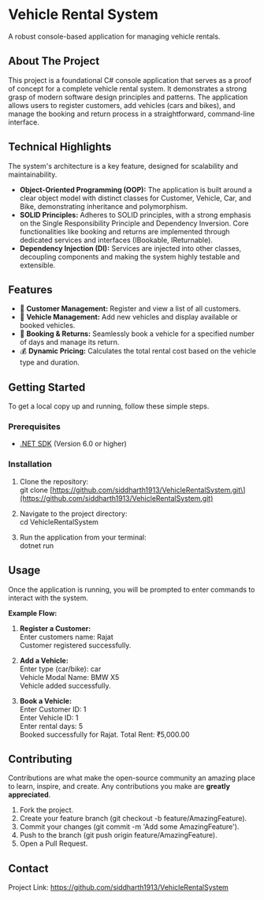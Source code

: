 # **Vehicle Rental System**

A robust console-based application for managing vehicle rentals.

## **About The Project**

This project is a foundational C\# console application that serves as a proof of concept for a complete vehicle rental system. It demonstrates a strong grasp of modern software design principles and patterns. The application allows users to register customers, add vehicles (cars and bikes), and manage the booking and return process in a straightforward, command-line interface.

## **Technical Highlights**

The system's architecture is a key feature, designed for scalability and maintainability.

* **Object-Oriented Programming (OOP):** The application is built around a clear object model with distinct classes for Customer, Vehicle, Car, and Bike, demonstrating inheritance and polymorphism.  
* **SOLID Principles:** Adheres to SOLID principles, with a strong emphasis on the Single Responsibility Principle and Dependency Inversion. Core functionalities like booking and returns are implemented through dedicated services and interfaces (IBookable, IReturnable).  
* **Dependency Injection (DI):** Services are injected into other classes, decoupling components and making the system highly testable and extensible.

## **Features**

* 👤 **Customer Management:** Register and view a list of all customers.  
* 🚗 **Vehicle Management:** Add new vehicles and display available or booked vehicles.  
* 📅 **Booking & Returns:** Seamlessly book a vehicle for a specified number of days and manage its return.  
* 💰 **Dynamic Pricing:** Calculates the total rental cost based on the vehicle type and duration.

## **Getting Started**

To get a local copy up and running, follow these simple steps.

### **Prerequisites**

* [.NET SDK](https://dotnet.microsoft.com/download) (Version 6.0 or higher)

### **Installation**

1. Clone the repository:  
   git clone \[https://github.com/siddharth1913/VehicleRentalSystem.git\](https://github.com/siddharth1913/VehicleRentalSystem.git)

2. Navigate to the project directory:  
   cd VehicleRentalSystem

3. Run the application from your terminal:  
   dotnet run

## **Usage**

Once the application is running, you will be prompted to enter commands to interact with the system.

**Example Flow:**

1. **Register a Customer:**  
   Enter customers name: Rajat  
   Customer registered successfully.

2. **Add a Vehicle:**  
   Enter type (car/bike): car  
   Vehicle Modal Name: BMW X5  
   Vehicle added successfully.

3. **Book a Vehicle:**  
   Enter Customer ID: 1  
   Enter Vehicle ID: 1  
   Enter rental days: 5  
   Booked successfully for Rajat. Total Rent: ₹5,000.00

## **Contributing**

Contributions are what make the open-source community an amazing place to learn, inspire, and create. Any contributions you make are **greatly appreciated**.

1. Fork the project.  
2. Create your feature branch (git checkout \-b feature/AmazingFeature).  
3. Commit your changes (git commit \-m 'Add some AmazingFeature').  
4. Push to the branch (git push origin feature/AmazingFeature).  
5. Open a Pull Request.

## **Contact**

Project Link: https://github.com/siddharth1913/VehicleRentalSystem